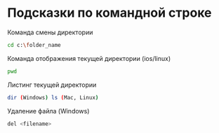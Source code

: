 # Подсказки по командной строке

Команда смены директории
```sh
cd c:\folder_name
```

Команда отображения текущей директории (ios/linux)
```sh
pwd
```

Листинг текущей директории

```sh
dir (Windows) ls (Mac, Linux)
```

Удаление файла (Windows)

```sh
del <filename>
``````